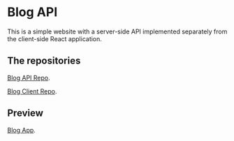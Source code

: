 # Blog API

This is a simple website with a server-side API implemented separately from the client-side React application.

## The repositories
[Blog API Repo](https://github.com/LaythAlqadhi/blog-api).

[Blog Client Repo](https://github.com/LaythAlqadhi/blog-client).

## Preview
[Blog App](https://blog-client-beryl.vercel.app/).
